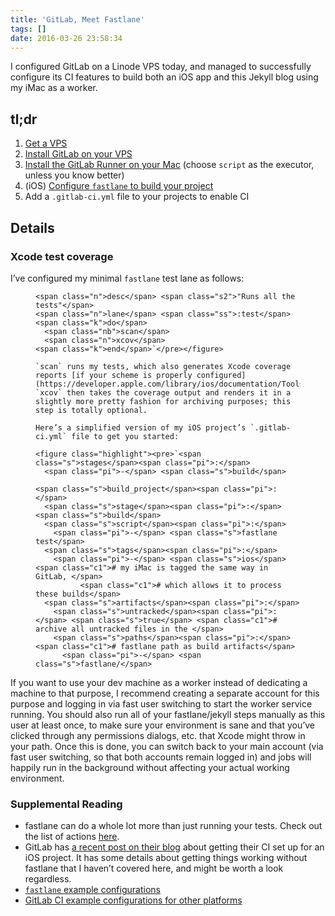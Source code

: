 ```yaml
---
title: 'GitLab, Meet Fastlane'
tags: []
date: 2016-03-26 23:58:34
---
```


I configured GitLab on a Linode VPS today, and managed to successfully configure its CI features to build both an iOS app and this Jekyll blog using my iMac as a worker.

## tl;dr

1.  [Get a VPS](https://www.linode.com/?r=5fc6110467ead40f187656075e31a4b2fd52e3bd)
2.  [Install GitLab on your VPS](https://about.gitlab.com/downloads/)
3.  [Install the GitLab Runner on your Mac](https://gitlab.com/gitlab-org/gitlab-ci-multi-runner/blob/master/docs/install/osx.md) (choose `script` as the executor, unless you know better)
4.  (iOS) [Configure `fastlane` to build your project](https://github.com/fastlane/fastlane/blob/master/fastlane/docs/Guide.md)
5.  Add a `.gitlab-ci.yml` file to your projects to enable CI

## Details

### Xcode test coverage

I’ve configured my minimal `fastlane` test lane as follows:

<figure class="highlight">

    <span class="n">desc</span> <span class="s2">"Runs all the tests"</span>
    <span class="n">lane</span> <span class="ss">:test</span> <span class="k">do</span>
      <span class="nb">scan</span>
      <span class="n">xcov</span>
    <span class="k">end</span>`</pre></figure>

    `scan` runs my tests, which also generates Xcode coverage reports [if your scheme is properly configured](https://developer.apple.com/library/ios/documentation/ToolsLanguages/Conceptual/Xcode_Overview/CheckingCodeCoverage.html). `xcov` then takes the coverage output and renders it in a slightly more pretty fashion for archiving purposes; this step is totally optional.

    Here’s a simplified version of my iOS project’s `.gitlab-ci.yml` file to get you started:

    <figure class="highlight"><pre>`<span class="s">stages</span><span class="pi">:</span>
      <span class="pi">-</span> <span class="s">build</span>

    <span class="s">build_project</span><span class="pi">:</span>
      <span class="s">stage</span><span class="pi">:</span> <span class="s">build</span>
      <span class="s">script</span><span class="pi">:</span>
        <span class="pi">-</span> <span class="s">fastlane test</span>
      <span class="s">tags</span><span class="pi">:</span>
        <span class="pi">-</span> <span class="s">ios</span> <span class="c1"># my iMac is tagged the same way in GitLab, </span>
              <span class="c1"># which allows it to process these builds</span>
      <span class="s">artifacts</span><span class="pi">:</span>
        <span class="s">untracked</span><span class="pi">:</span> <span class="s">true</span> <span class="c1"># archive all untracked files in the </span>
        <span class="s">paths</span><span class="pi">:</span>          <span class="c1"># fastlane path as build artifacts</span>
          <span class="pi">-</span> <span class="s">fastlane/</span>
</figure>

If you want to use your dev machine as a worker instead of dedicating a machine to that purpose, I recommend creating a separate account for this purpose and logging in via fast user switching to start the worker service running. You should also run all of your fastlane/jekyll steps manually as this user at least once, to make sure your environment is sane and that you’ve clicked through any permissions dialogs, etc. that Xcode might throw in your path. Once this is done, you can switch back to your main account (via fast user switching, so that both accounts remain logged in) and jobs will happily run in the background without affecting your actual working environment.

### Supplemental Reading

*   fastlane can do a whole lot more than just running your tests. Check out the list of actions [here](https://github.com/fastlane/fastlane/blob/master/fastlane/docs/Actions.md).
*   GitLab has [a recent post on their blog](https://about.gitlab.com/2016/03/10/setting-up-gitlab-ci-for-ios-projects/) about getting their CI set up for an iOS project. It has some details about getting things working without fastlane that I haven’t covered here, and might be worth a look regardless.
*   [`fastlane` example configurations](https://github.com/fastlane/examples)
*   [GitLab CI example configurations for other platforms](http://doc.gitlab.com/ee/ci/examples/README.html)